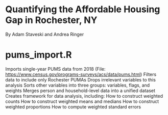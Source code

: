 # Quantifying the Affordable Housing Gap in Rochester, NY
By Adam Staveski and Andrea Ringer

# pums_import.R
Imports single-year PUMS data from 2018 (File: https://www.census.gov/programs-surveys/acs/data/pums.html)
Filters data to include only Rochester PUMAs
Drops irrelevant variables to this analysis
Sorts other variables into three groups: variables, flags, and weights
Merges person and household-level data into a unified dataset
Creates framework for data analysis, including:
   How to construct weighted counts
   How to construct weighted means and medians
   How to construct weighted proportions
   How to compute weighted standard errors
